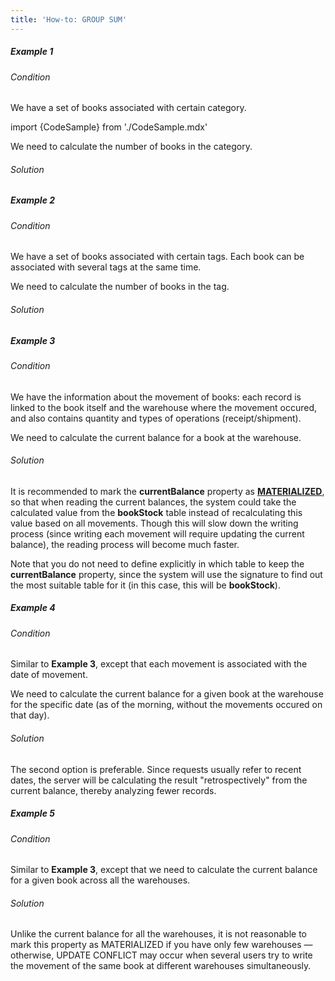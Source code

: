 ```yaml
---
title: 'How-to: GROUP SUM'
---
```


##### Example 1

###### Condition

We have a set of books associated with certain category.

import {CodeSample} from './CodeSample.mdx'

<CodeSample url="https://documentation.lsfusion.org/sample?file=UseCaseSum&block=sample1"/>

We need to calculate the number of books in the category.

###### Solution

<CodeSample url="https://documentation.lsfusion.org/sample?file=UseCaseSum&block=solution1"/>

##### Example 2

###### Condition

We have a set of books associated with certain tags. Each book can be associated with several tags at the same time.

<CodeSample url="https://documentation.lsfusion.org/sample?file=UseCaseSum&block=sample2"/>

We need to calculate the number of books in the tag.

###### Solution

<CodeSample url="https://documentation.lsfusion.org/sample?file=UseCaseSum&block=solution2"/>

##### Example 3

###### Condition

We have the information about the movement of books: each record is linked to the book itself and the warehouse where the movement occured, and also contains quantity and types of operations (receipt/shipment).

<CodeSample url="https://documentation.lsfusion.org/sample?file=UseCaseSum&block=sample3"/>

We need to calculate the current balance for a book at the warehouse.

###### Solution

<CodeSample url="https://documentation.lsfusion.org/sample?file=UseCaseSum&block=solution3"/>

It is recommended to mark the **currentBalance** property as **[MATERIALIZED](Materializations.md)**, so that when reading the current balances, the system could take the calculated value from the **bookStock** table instead of recalculating this value based on all movements. Though this will slow down the writing process (since writing each movement will require updating the current balance), the reading process will become much faster.

Note that you do not need to define explicitly in which table to keep the **currentBalance** property, since the system will use the signature to find out the most suitable table for it (in this case, this will be **bookStock**).

##### Example 4

###### Condition

Similar to **Example 3**, except that each movement is associated with the date of movement.

<CodeSample url="https://documentation.lsfusion.org/sample?file=UseCaseSum&block=sample4"/>

We need to calculate the current balance for a given book at the warehouse for the specific date (as of the morning, without the movements occured on that day).

###### Solution

<CodeSample url="https://documentation.lsfusion.org/sample?file=UseCaseSum&block=solution4"/>

  

The second option is preferable. Since requests usually refer to recent dates, the server will be calculating the result "retrospectively" from the current balance, thereby analyzing fewer records.

##### Example 5

###### Condition

Similar to **Example 3**, except that we need to calculate the current balance for a given book across all the warehouses.

###### Solution

<CodeSample url="https://documentation.lsfusion.org/sample?file=UseCaseSum&block=solution5"/>

  

Unlike the current balance for all the warehouses, it is not reasonable to mark this property as MATERIALIZED if you have only few warehouses — otherwise, UPDATE CONFLICT may occur when several users try to write the movement of the same book at different warehouses simultaneously.
